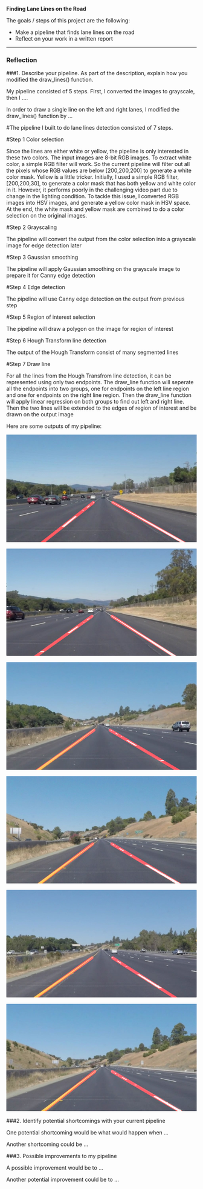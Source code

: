 **Finding Lane Lines on the Road**

The goals / steps of this project are the following:
* Make a pipeline that finds lane lines on the road
* Reflect on your work in a written report


[//]: # (Image References)

[image1]: ./test_images/processed_solidWhiteCurve.jpg "SolidWhiteCurveOutput"

[image2]: ./test_images/processed_solidWhiteRight.jpg "SolidWhiteRightOutput"

[image3]: ./test_images/processed_solidYellowCurve.jpg "SolidYellowCurveOutput"

[image4]: ./test_images/processed_solidYellowCurve2.jpg "SolidYellowCurve2Output"

[image5]: ./test_images/processed_solidYellowLeft.jpg "SolidYellowLeftOutput"

[image6]: ./test_images/processed_whiteCarLaneSwitch.jpg "WhiteCarLaneSwitchOutput"
---

### Reflection

###1. Describe your pipeline. As part of the description, explain how you modified the draw_lines() function.

My pipeline consisted of 5 steps. First, I converted the images to grayscale, then I .... 

In order to draw a single line on the left and right lanes, I modified the draw_lines() function by ...



#The pipeline I built to do lane lines detection consisted of 7 steps.

#Step 1 Color selection

Since the lines are either white or yellow, the pipeline is only interested in these two colors. 
The input images are 8-bit RGB images. To extract white color, a simple RGB filter will work. So the current pipeline will filter out all the pixels whose RGB values are below [200,200,200] to generate a white color mask. Yellow is a little tricker. Initially, I used a simple RGB filter, [200,200,30], to generate a color mask that has both yellow and white color in it. However, it performs poorly in the challenging video part due to change in the lighting condition. To tackle this issue, I converted RGB images into HSV images, and generate a yellow color mask in HSV space. At the end, the white mask and yellow mask are combined to do a color selection on the original images. 

#Step 2 Grayscaling

The pipeline will convert the output from the color selection into a grayscale image for edge detection later

#Step 3 Gaussian smoothing

The pipeline will apply Gaussian smoothing on the grayscale image to prepare it for Canny edge detection

#Step 4 Edge detection

The pipeline will use Canny edge detection on the output from previous step

#Step 5 Region of interest selection

The pipeline will draw a polygon on the image for region of interest

#Step 6 Hough Transform line detection

The output of the Hough Transform consist of many segmented lines

#Step 7 Draw line

For all the lines from the Hough Transfrom line detection, it can be represented using only two endpoints. The draw_line function will seperate all the endpoints into two groups, one for endpoints on the left line region and one for endpoints on the right line region. Then the draw_line function will apply linear regression on both groups to find out left and right line. Then the two lines will be extended to the edges of region of interest and be drawn on the output image 


Here are some outputs of my pipeline: 

![alt text][image1]

![alt text][image2]

![alt text][image3]

![alt text][image4]

![alt text][image5]

![alt text][image6]


###2. Identify potential shortcomings with your current pipeline


One potential shortcoming would be what would happen when ... 

Another shortcoming could be ...


###3. Possible improvements to my pipeline

A possible improvement would be to ...

Another potential improvement could be to ...